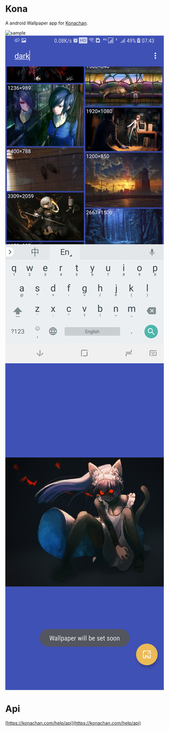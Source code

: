 # Kona

A android Wallpaper app for [Konachan](https://konachan.com/).

![sample](/graphics/device-2018-04-29-073643.png)
![sample](/graphics/device-2018-04-29-074341.png)
![sample](/graphics/device-2018-04-29-073851.png)

# Api

[https://konachan.com/help/api](https://konachan.com/help/api)